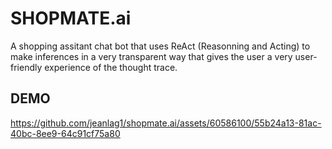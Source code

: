 # SHOPMATE.ai

A shopping assitant chat bot that uses ReAct (Reasonning and Acting) to make inferences in a very transparent way that gives the user a very user-friendly experience of the thought trace.

## DEMO

https://github.com/jeanlag1/shopmate.ai/assets/60586100/55b24a13-81ac-40bc-8ee9-64c91cf75a80

